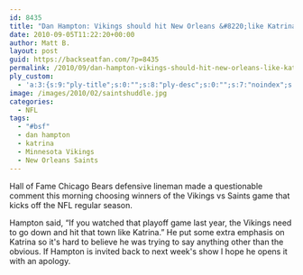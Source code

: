 ```yaml
---
id: 8435
title: "Dan Hampton: Vikings should hit New Orleans &#8220;like Katrina&#8221;"
date: 2010-09-05T11:22:20+00:00
author: Matt B.
layout: post
guid: https://backseatfan.com/?p=8435
permalink: /2010/09/dan-hampton-vikings-should-hit-new-orleans-like-katrina/
ply_custom:
  - 'a:3:{s:9:"ply-title";s:0:"";s:8:"ply-desc";s:0:"";s:7:"noindex";s:0:"";}'
image: /images/2010/02/saintshuddle.jpg
categories:
  - NFL
tags:
  - "#bsf"
  - dan hampton
  - katrina
  - Minnesota Vikings
  - New Orleans Saints
---
```


<div class="entry">
  <p>
    Hall of Fame Chicago Bears defensive lineman made a questionable comment this morning choosing winners of the Vikings vs Saints game that kicks off the NFL regular season.
  </p>

  <p>
    Hampton said, &#8220;If you watched that playoff game last year, the Vikings need to go down and hit that town like Katrina.&#8221; He put some extra emphasis on Katrina so it's hard to believe he was trying to say anything other than the obvious. If Hampton is invited back to next week's show I hope he opens it with an apology.<br />
  </p>
</div>
